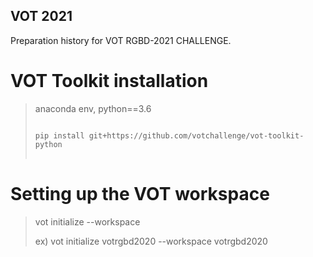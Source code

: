 ## VOT 2021
Preparation history for VOT RGBD-2021 CHALLENGE.


# VOT Toolkit installation
>
> anaconda env, python==3.6
>
> 
> <pre>
> <code>
> pip install git+https://github.com/votchallenge/vot-toolkit-python
> </code>
> </pre>

# Setting up the VOT workspace
>
> vot initialize <stack-name> --workspace <work-space-path>
>  
> ex) vot initialize votrgbd2020 --workspace votrgbd2020
